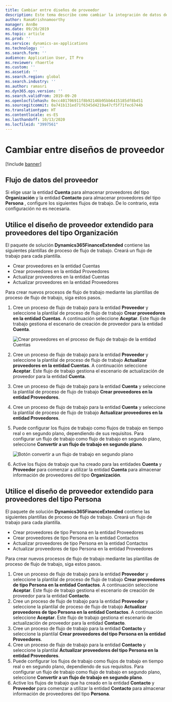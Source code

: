 ```yaml
---
title: Cambiar entre diseños de proveedor
description: Este tema describe como cambiar la integración de datos de proveedor entre aplicaciones de Finance and Operations y Common Data Service.
author: RamaKrishnamoorthy
manager: AnnBe
ms.date: 09/20/2019
ms.topic: article
ms.prod: ''
ms.service: dynamics-ax-applications
ms.technology: ''
ms.search.form: ''
audience: Application User, IT Pro
ms.reviewer: rhaertle
ms.custom: ''
ms.assetid: ''
ms.search.region: global
ms.search.industry: ''
ms.author: ramasri
ms.dyn365.ops.version: ''
ms.search.validFrom: 2019-09-20
ms.openlocfilehash: 0ecc401706911f8b92146b95bb6415185df8b451
ms.sourcegitcommit: 0a741b131ed71f6345d4219a47cf5f71fec6744b
ms.translationtype: HT
ms.contentlocale: es-ES
ms.lasthandoff: 10/13/2020
ms.locfileid: "3997561"
---
```

# <a name="switch-between-vendor-designs"></a>Cambiar entre diseños de proveedor

[!include [banner](../../includes/banner.md)]



## <a name="vendor-data-flow"></a>Flujo de datos del proveedor 

Si elige usar la entidad **Cuenta** para almacenar proveedores del tipo **Organización** y la entidad **Contacto** para almacenar proveedores del tipo **Persona** , configure los siguientes flujos de trabajo. De lo contrario, esta configuración no es necesaria.

## <a name="use-the-extended-vendor-design-for-vendors-of-the-organization-type"></a>Utilice el diseño de proveedor extendido para proveedores del tipo Organización

El paquete de solución **Dynamics365FinanceExtended** contiene las siguientes plantillas de proceso de flujo de trabajo. Creará un flujo de trabajo para cada plantilla.

+ Crear proveedores en la entidad Cuentas
+ Crear proveedores en la entidad Proveedores
+ Actualizar proveedores en la entidad Cuentas
+ Actualizar proveedores en la entidad Proveedores

Para crear nuevos procesos de flujo de trabajo mediante las plantillas de proceso de flujo de trabajo, siga estos pasos.

1. Cree un proceso de flujo de trabajo para la entidad **Proveedor** y seleccione la plantilal de proceso de flujo de trabajo **Crear proveedores en la entidad Cuentas**. A continuación seleccione **Aceptar**. Este flujo de trabajo gestiona el escenario de creación de proveedor para la entidad **Cuenta**.

    ![Crear proveedores en el proceso de flujo de trabajo de la entidad Cuentas](media/create_process.png)

2. Cree un proceso de flujo de trabajo para la entidad **Proveedor** y seleccione la plantilal de proceso de flujo de trabajo **Actualizar proveedores en la entidad Cuentas**. A continuación seleccione **Aceptar**. Este flujo de trabajo gestiona el escenario de actualización de proveedor para la entidad **Cuenta**.
3. Cree un proceso de flujo de trabajo para la entidad **Cuenta** y seleccione la plantilal de proceso de flujo de trabajo **Crear proveedores en la entidad Proveedores**.
4. Cree un proceso de flujo de trabajo para la entidad **Cuenta** y seleccione la plantilal de proceso de flujo de trabajo **Actualizar proveedores en la entidad Proveedores**.
5. Puede configurar los flujos de trabajo como flujos de trabajo en tiempo real o en segundo plano, dependiendo de sus requisitos. Para configurar un flujo de trabajo como flujo de trabajo en segundo plano, seleccione **Convertir a un flujo de trabajo en segundo plano**.

    ![Botón convertir a un flujo de trabajo en segundo plano](media/background_workflow.png)

6. Active los flujos de trabajo que ha creado para las entidades **Cuenta** y **Proveedor** para comenzar a utilizar la entidad **Cuenta** para almacenar información de proveedores del tipo **Organización**.

## <a name="use-the-extended-vendor-design-for-vendors-of-the-person-type"></a>Utilice el diseño de proveedor extendido para proveedores del tipo Persona

El paquete de solución **Dynamics365FinanceExtended** contiene las siguientes plantillas de proceso de flujo de trabajo. Creará un flujo de trabajo para cada plantilla.

+ Crear proveedores de tipo Persona en la entidad Proveedores
+ Crear proveedores de tipo Persona en la entidad Contactos
+ Actualizar proveedores de tipo Persona en la entidad Contactos
+ Actualizar proveedores de tipo Persona en la entidad Proveedores

Para crear nuevos procesos de flujo de trabajo mediante las plantillas de proceso de flujo de trabajo, siga estos pasos.

1. Cree un proceso de flujo de trabajo para la entidad **Proveedor** y seleccione la plantilal de proceso de flujo de trabajo **Crear proveedores de tipo Persona en la entidad Contactos**. A continuación seleccione **Aceptar**. Este flujo de trabajo gestiona el escenario de creación de proveedor para la entidad **Contacto**.
2. Cree un proceso de flujo de trabajo para la entidad **Proveedor** y seleccione la plantilal de proceso de flujo de trabajo **Actualizar proveedores de tipo Persona en la entidad Contactos**. A continuación seleccione **Aceptar**. Este flujo de trabajo gestiona el escenario de actualización de proveedor para la entidad **Contacto**.
3. Cree un proceso de flujo de trabajo para la entidad **Contacto** y seleccione la plantilal **Crear proveedores del tipo Persona en la entidad Proveedores**.
4. Cree un proceso de flujo de trabajo para la entidad **Contacto** y seleccione la plantilal **Actualizar proveedores del tipo Persona en la entidad Proveedores**.
5. Puede configurar los flujos de trabajo como flujos de trabajo en tiempo real o en segundo plano, dependiendo de sus requisitos. Para configurar un flujo de trabajo como flujo de trabajo en segundo plano, seleccione **Convertir a un flujo de trabajo en segundo plano**.
6. Active los flujos de trabajo que ha creado en la entidad **Contacto** y **Proveedor** para comenzar a utilizar la entidad **Contacto** para almacenar información de proveedores del tipo **Persona**.
